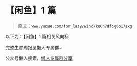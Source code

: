 # 【闲鱼】1 篇

> 原文：[`www.yuque.com/for_lazy/wind/ko6n7dfcg6o17sxg`](https://www.yuque.com/for_lazy/wind/ko6n7dfcg6o17sxg)

以下为：【闲鱼】1 篇相关风向标

完整生财周报见懒人专属群~

公众号懒人搜索，[懒人专属群分享](https://lazybook.fun/#/blog/group)